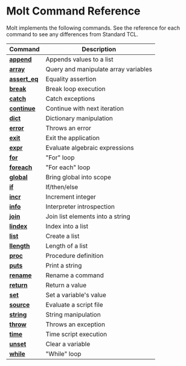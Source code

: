 # Molt Command Reference

Molt implements the following commands.  See the reference for each
command to see any differences from Standard TCL.

| Command                       | Description |
| ----------------------------- | ----------- |
| [**append**](append.md)       | Appends values to a list |
| [**array**](array.md)         | Query and manipulate array variables |
| [**assert_eq**](assert_eq.md) | Equality assertion |
| [**break**](break.md)         | Break loop execution |
| [**catch**](catch.md)         | Catch exceptions |
| [**continue**](continue.md)   | Continue with next iteration |
| [**dict**](dict.md)           | Dictionary manipulation |
| [**error**](error.md)         | Throws an error |
| [**exit**](exit.md)           | Exit the application |
| [**expr**](expr.md)           | Evaluate algebraic expressions |
| [**for**](for.md)             | "For" loop |
| [**foreach**](foreach.md)     | "For each" loop |
| [**global**](global.md)       | Bring global into scope |
| [**if**](if.md)               | If/then/else |
| [**incr**](incr.md)           | Increment integer |
| [**info**](info.md)           | Interpreter introspection |
| [**join**](join.md)           | Join list elements into a string |
| [**lindex**](lindex.md)       | Index into a list |
| [**list**](list.md)           | Create a list |
| [**llength**](llength.md)     | Length of a list |
| [**proc**](proc.md)           | Procedure definition |
| [**puts**](puts.md)           | Print a string |
| [**rename**](rename.md)       | Rename a command |
| [**return**](return.md)       | Return a value |
| [**set**](set.md)             | Set a variable's value |
| [**source**](source.md)       | Evaluate a script file |
| [**string**](string.md)       | String manipulation |
| [**throw**](throw.md)         | Throws an exception |
| [**time**](time.md)           | Time script execution |
| [**unset**](unset.md)         | Clear a variable |
| [**while**](while.md)         | "While" loop |
